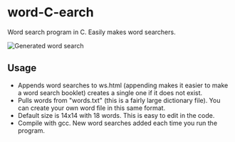# word-C-earch
Word search program in C. Easily makes word searchers.

![Generated word search](https://i.imgur.com/FHgjrpp.png)
## Usage
- Appends word searches to ws.html (appending makes it easier to make a word search booklet) creates a single one if it does not exist.
- Pulls words from "words.txt" (this is a fairly large dictionary file). You can create your own word file in this same format.
- Default size is 14x14 with 18 words. This is easy to edit in the code.
- Compile with gcc. New word searches added each time you run the program.
